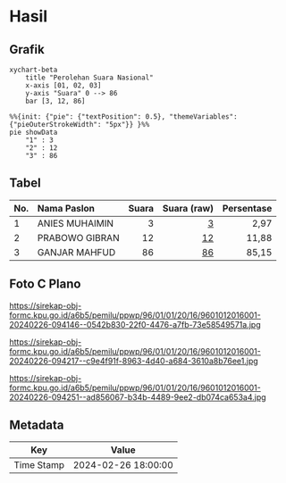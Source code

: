 # Hasil

## Grafik

```mermaid
xychart-beta
    title "Perolehan Suara Nasional"
    x-axis [01, 02, 03]
    y-axis "Suara" 0 --> 86
    bar [3, 12, 86]
```

```mermaid
%%{init: {"pie": {"textPosition": 0.5}, "themeVariables": {"pieOuterStrokeWidth": "5px"}} }%%
pie showData
    "1" : 3
    "2" : 12
    "3" : 86
```

## Tabel

| No. | Nama Paslon    | Suara | Suara (raw) | Persentase |
|:--- |:-------------- | -----:| -----------:| ----------:|
| 1   | ANIES MUHAIMIN | 3     | [3][p-1]    | 2,97       |
| 2   | PRABOWO GIBRAN | 12    | [12][p-2]   | 11,88      |
| 3   | GANJAR MAHFUD  | 86    | [86][p-3]   | 85,15      |


[p-1]: https://github.com/gigit-pemilu/pemilu-2024/blob/main/pilpres/hitung-suara/sub/96-papua-barat-daya/sub/01-sorong/sub/01-makbon/sub/2016-suatolo/sub/001-tps/sub/paslon-1.txt
[p-2]: https://github.com/gigit-pemilu/pemilu-2024/blob/main/pilpres/hitung-suara/sub/96-papua-barat-daya/sub/01-sorong/sub/01-makbon/sub/2016-suatolo/sub/001-tps/sub/paslon-2.txt
[p-3]: https://github.com/gigit-pemilu/pemilu-2024/blob/main/pilpres/hitung-suara/sub/96-papua-barat-daya/sub/01-sorong/sub/01-makbon/sub/2016-suatolo/sub/001-tps/sub/paslon-3.txt

## Foto C Plano

https://sirekap-obj-formc.kpu.go.id/a6b5/pemilu/ppwp/96/01/01/20/16/9601012016001-20240226-094146--0542b830-22f0-4476-a7fb-73e58549571a.jpg

https://sirekap-obj-formc.kpu.go.id/a6b5/pemilu/ppwp/96/01/01/20/16/9601012016001-20240226-094217--c9e4f91f-8963-4d40-a684-3610a8b76ee1.jpg

https://sirekap-obj-formc.kpu.go.id/a6b5/pemilu/ppwp/96/01/01/20/16/9601012016001-20240226-094251--ad856067-b34b-4489-9ee2-db074ca653a4.jpg


## Metadata

| Key        | Value               |
| ---------- | ------------------- |
| Time Stamp | 2024-02-26 18:00:00 |



